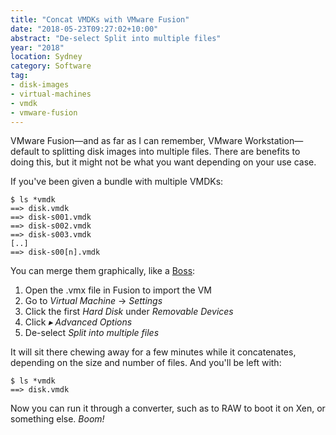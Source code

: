 ```yaml
---
title: "Concat VMDKs with VMware Fusion"
date: "2018-05-23T09:27:02+10:00"
abstract: "De-select Split into multiple files"
year: "2018"
location: Sydney
category: Software
tag:
- disk-images
- virtual-machines
- vmdk
- vmware-fusion
---
```

VMware Fusion—and as far as I can remember, VMware Workstation—default to splitting disk images into multiple files. There are benefits to doing this, but it might not be what you want depending on your use case.

If you've been given a bundle with multiple VMDKs:

    $ ls *vmdk
    ==> disk.vmdk
    ==> disk-s001.vmdk
    ==> disk-s002.vmdk
    ==> disk-s003.vmdk
    [..]
    ==> disk-s00[n].vmdk

You can merge them graphically, like a [Boss]\:

1. Open the .vmx file in Fusion to import the VM
2. Go to *Virtual Machine* &rarr; *Settings*
3. Click the first *Hard Disk* under *Removable Devices*
4. Click *▸ Advanced Options*
5. De-select *Split into multiple files*

It will sit there chewing away for a few minutes while it concatenates, depending on the size and number of files. And you'll be left with:

    $ ls *vmdk
    ==> disk.vmdk

Now you can run it through a converter, such as to RAW to boot it on Xen, or something else. *Boom!*


[Boss]: https://bosscoffee.com/ "Boss Coffee is the Boss of Them All"

